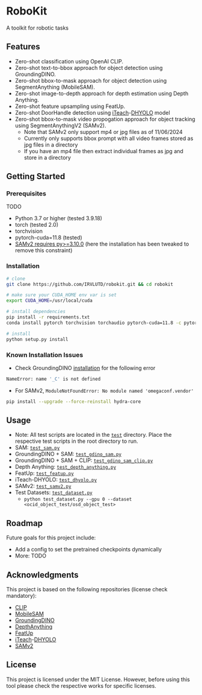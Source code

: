 # RoboKit
A toolkit for robotic tasks

## Features
- Zero-shot classification using OpenAI CLIP.
- Zero-shot text-to-bbox approach for object detection using GroundingDINO.
- Zero-shot bbox-to-mask approach for object detection using SegmentAnything (MobileSAM).
- Zero-shot image-to-depth approach for depth estimation using Depth Anything.
- Zero-shot feature upsampling using FeatUp.
- Zero-shot DoorHandle detection using [iTeach](https://irvlutd.github.io/iTeach/)-[DHYOLO](https://huggingface.co/spaces/IRVLUTD/DH-YOLO) model
- Zero-shot bbox-to-mask video propogation approach for object tracking using SegmentAnythingV2 (SAMv2).
  - Note that SAMv2 only support mp4 or jpg files as of 11/06/2024
  - Currently only supports bbox prompt with all video frames stored as jpg files in a directory
  - If you have an mp4 file then extract individual frames as jpg and store in a directory


## Getting Started

### Prerequisites
TODO
- Python 3.7 or higher (tested 3.9.18)
- torch (tested 2.0)
- torchvision
- pytorch-cuda=11.8 (tested)
- [SAMv2 requires py>=3.10.0](https://github.com/facebookresearch/sam2/blob/c2ec8e14a185632b0a5d8b161928ceb50197eddc/setup.py#L171) (here the installation has been tweaked to remove this constraint)

### Installation
```sh
# clone
git clone https://github.com/IRVLUTD/robokit.git && cd robokit 

# make sure your CUDA_HOME env var is set
export CUDA_HOME=/usr/local/cuda

# install dependencies
pip install -r requirements.txt
conda install pytorch torchvision torchaudio pytorch-cuda=11.8 -c pytorch -c nvidia

# install
python setup.py install
```

### Known Installation Issues 
- Check GroundingDINO [installation](https://github.com/IDEA-Research/GroundingDINO?tab=readme-ov-file#hammer_and_wrench-install) for the following error
```sh
NameError: name '_C' is not defined
```
- For SAMv2, `ModuleNotFoundError: No module named 'omegaconf.vendor'`
```sh
pip install --upgrade --force-reinstall hydra-core
```

## Usage
- Note: All test scripts are located in the [`test`](test) directory. Place the respective test scripts in the root directory to run.
- SAM: [`test_sam.py`](test/test_sam.py)
- GroundingDINO + SAM: [`test_gdino_sam.py`](test/test_gdino_sam.py)
- GroundingDINO + SAM + CLIP: [`test_gdino_sam_clip.py`](test/test_gdino_sam_clip.py)
- Depth Anything: [`test_depth_anything.py`](test/test_depth_anything.py)
- FeatUp: [`test_featup.py`](test/test_featup.py)
- iTeach-DHYOLO: [`test_dhyolo.py`](test/test_dhyolo.py)
- SAMv2: [`test_samv2.py`](test/test_samv2.py)
- Test Datasets: [`test_dataset.py`](test/test_dataset.py)
  - `python test_dataset.py --gpu 0 --dataset <ocid_object_test/osd_object_test>`

## Roadmap

Future goals for this project include: 
- Add a config to set the pretrained checkpoints dynamically
- More: TODO

## Acknowledgments

This project is based on the following repositories (license check mandatory):
- [CLIP](https://github.com/openai/CLIP)
- [MobileSAM](https://github.com/ChaoningZhang/MobileSAM)
- [GroundingDINO](https://github.com/IDEA-Research/GroundingDINO)
- [DepthAnything](https://huggingface.co/docs/transformers/main/en/model_doc/depth_anything#transformers.DepthAnythingForDepthEstimation)
- [FeatUp](https://github.com/mhamilton723/FeatUp)
- [iTeach](https://irvlutd.github.io/iTeach/)-[DHYOLO](https://huggingface.co/spaces/IRVLUTD/DH-YOLO)
- [SAMv2](https://github.com/facebookresearch/sam2)


## License
This project is licensed under the MIT License. However, before using this tool please check the respective works for specific licenses.
